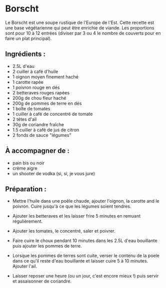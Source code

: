 Borscht
=======

Le Borscht est une soupe rustique de l'Europe de l'Est.
Cette recette est une base végétarienne qui peut être
enrichie de viande.
Les proportions sont pour 10 à 12 entrées (diviser par
3 ou 4 le nombre de couverts pour en faire un plat
principal).

Ingrédients :
-------------

- 2.5L d'eau
- 2 cuiller à café d'huile
- 1 oignon moyen finement haché
- 1 carotte rapée
- 1 poivron rouge en dés
- 2 betteraves rouges rapées
- 200g de chou fleur haché
- 200g de pommes de terre en dés
- 1 boîte de tomates
- 1 cuiller à café de concentré de tomate
- 2 têtes d'ail
- 30g de coriandre fraîche
- 1.5 cuiller à café de jus de citron
- 2 fonds de sauce "légumes"

À accompagner de :
------------------

- pain bis ou noir
- crème aigre
- un shooter de vodka (si, si, je vous jure)

Préparation :
-------------

- Mettre l'huile dans une poêle chaude, ajouter l'oignon,
la carotte and le poivron. Cuire jusqu'à ce que les légumes
soient tendres.

- Ajouter les betteraves et les laisser frire 5 minutes en
remuant régulièrement.

- Ajouter les tomates, le concentré, saler et poivrer.

- Faire cuire le choux pendant 10 minutes dans les 2.5L
d'eau bouillante puis ajouter les pommes de terre.

- Lorsque les pommes de terres sont cuite, verser le
contenu de la poele dans ce qu'il reste d'eau bouillante
et laisser cuire 5 à 10 minutes. Ajouter l'ail.

- Laisser reposer une heure (ou un jour, c'est encore mieux !)
puis servir et assaisonner de coriandre.

